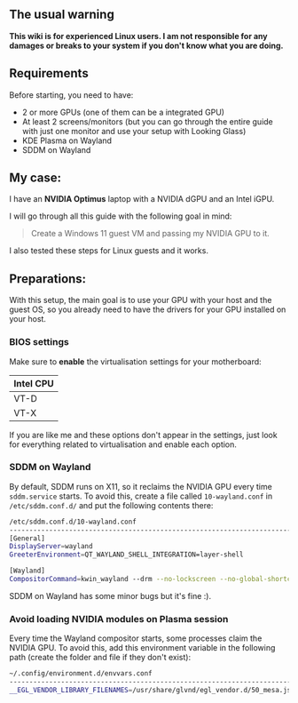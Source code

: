 ## The usual warning

**This wiki is for experienced Linux users. I am not responsible for any damages or breaks to your system if you don't know what you are doing.**

## Requirements

Before starting, you need to have:

* 2 or more GPUs (one of them can be a integrated GPU)
* At least 2 screens/monitors (but you can go through the entire guide with just one monitor and use your setup with Looking Glass)
* KDE Plasma on Wayland
* SDDM on Wayland

## My case:

I have an **NVIDIA Optimus** laptop with a NVIDIA dGPU and an Intel iGPU.

I will go through all this guide with the following goal in mind:

> Create a Windows 11 guest VM and passing my NVIDIA GPU to it.

I also tested these steps for Linux guests and it works.

## Preparations:

With this setup, the main goal is to use your GPU with your host and the guest OS, so you already need to have the drivers for your GPU installed on your host.

### BIOS settings

Make sure to **enable** the virtualisation settings for your motherboard:

| Intel CPU |
| - |
| VT-D |
| VT-X |

If you are like me and these options don't appear in the settings, just look for everything related to virtualisation and enable each option.

### SDDM on Wayland

By default, SDDM runs on X11, so it reclaims the NVIDIA GPU every time `sddm.service` starts. To avoid this, create a file called `10-wayland.conf` in `/etc/sddm.conf.d/` and put the following contents there:

```bash
/etc/sddm.conf.d/10-wayland.conf
--------------------------------------------------------------------------
[General]
DisplayServer=wayland
GreeterEnvironment=QT_WAYLAND_SHELL_INTEGRATION=layer-shell

[Wayland]
CompositorCommand=kwin_wayland --drm --no-lockscreen --no-global-shortcuts

```

SDDM on Wayland has some minor bugs but it's fine :).

### Avoid loading NVIDIA modules on Plasma session

Every time the Wayland compositor starts, some processes claim the NVIDIA GPU. To avoid this, add this environment variable in the following path (create the folder and file if they don't exist):


```bash
~/.config/environment.d/envvars.conf
--------------------------------------------------------------------------
__EGL_VENDOR_LIBRARY_FILENAMES=/usr/share/glvnd/egl_vendor.d/50_mesa.json

```